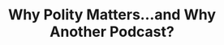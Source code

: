 ---
title: "Why Polity Matters…and Why Another Podcast?"
episode: 
podcast: "Presbycast"
release_date: 2023-08-23
audio: https://overcast.fm/+G0O-8gvNE
youtube: https://www.youtube.com/watch?v=Mzv1PhgPCWQ
tags: 
- PCA
- Presbycast
- Polity-Matters
---